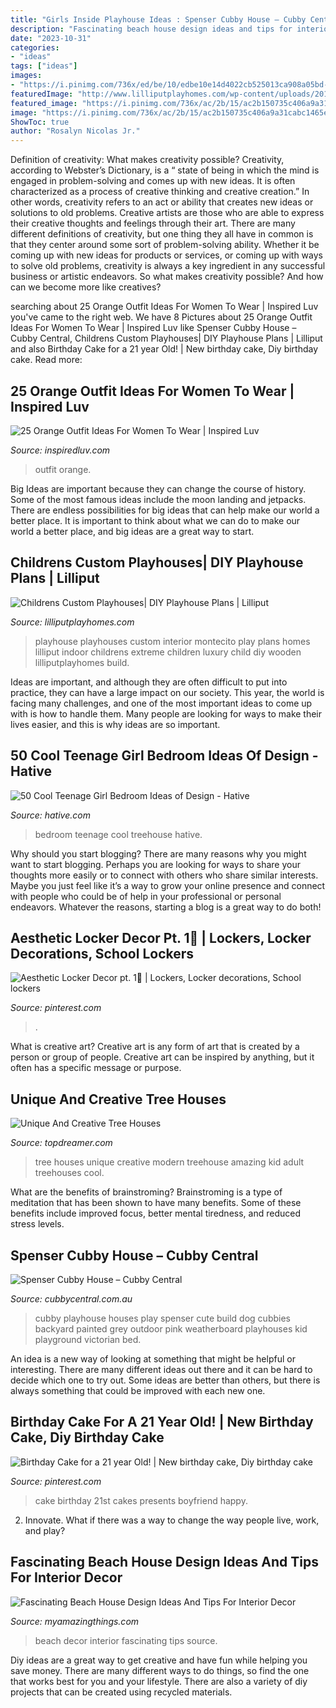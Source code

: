 ```yaml
---
title: "Girls Inside Playhouse Ideas : Spenser Cubby House – Cubby Central"
description: "Fascinating beach house design ideas and tips for interior decor"
date: "2023-10-31"
categories:
- "ideas"
tags: ["ideas"]
images:
- "https://i.pinimg.com/736x/ed/be/10/edbe10e14d4022cb525013ca908a05bd--st-party-cake-party.jpg"
featuredImage: "http://www.lilliputplayhomes.com/wp-content/uploads/2014/05/8-Montecito-CA2-e1401223870693.jpg"
featured_image: "https://i.pinimg.com/736x/ac/2b/15/ac2b150735c406a9a31cabc1465e8d95.jpg"
image: "https://i.pinimg.com/736x/ac/2b/15/ac2b150735c406a9a31cabc1465e8d95.jpg"
ShowToc: true
author: "Rosalyn Nicolas Jr."
---
```



Definition of creativity: What makes creativity possible?
Creativity, according to Webster’s Dictionary, is a “ state of being in which the mind is engaged in problem-solving and comes up with new ideas. It is often characterized as a process of creative thinking and creative creation.” In other words, creativity refers to an act or ability that creates new ideas or solutions to old problems. Creative artists are those who are able to express their creative thoughts and feelings through their art.
There are many different definitions of creativity, but one thing they all have in common is that they center around some sort of problem-solving ability. Whether it be coming up with new ideas for products or services, or coming up with ways to solve old problems, creativity is always a key ingredient in any successful business or artistic endeavors. So what makes creativity possible? And how can we become more like creatives?

	

		
searching about 25 Orange Outfit Ideas For Women To Wear | Inspired Luv you've came to the right web. We have 8 Pictures about 25 Orange Outfit Ideas For Women To Wear | Inspired Luv like Spenser Cubby House – Cubby Central, Childrens Custom Playhouses| DIY Playhouse Plans | Lilliput and also Birthday Cake for a 21 year Old! | New birthday cake, Diy birthday cake. Read more:
		
    
## 25 Orange Outfit Ideas For Women To Wear | Inspired Luv

<img loading=lazy src="http://www.inspiredluv.com/wp-content/uploads/2016/09/22-Orange-outfit-ideas-For-Women.jpg" onerror="this.onerror=null;this.src='https://tse2.mm.bing.net/th?id=OIP.lZ-nJheS1zGNOXrMlczjfAHaKQ&amp;pid=15.1';" alt="25 Orange Outfit Ideas For Women To Wear | Inspired Luv">

_Source: inspiredluv.com_

>outfit orange. 

	

Big Ideas are important because they can change the course of history. Some of the most famous ideas include the moon landing and jetpacks. There are endless possibilities for big ideas that can help make our world a better place. It is important to think about what we can do to make our world a better place, and big ideas are a great way to start.

    
## Childrens Custom Playhouses| DIY Playhouse Plans | Lilliput

<img loading=lazy src="http://www.lilliputplayhomes.com/wp-content/uploads/2014/05/8-Montecito-CA2-e1401223870693.jpg" onerror="this.onerror=null;this.src='https://tse3.mm.bing.net/th?id=OIP.u2WK3ypQY5OkiTm-2bgrhAHaJ3&amp;pid=15.1';" alt="Childrens Custom Playhouses| DIY Playhouse Plans | Lilliput">

_Source: lilliputplayhomes.com_

>playhouse playhouses custom interior montecito play plans homes lilliput indoor childrens extreme children luxury child diy wooden lilliputplayhomes build. 

	

Ideas are important, and although they are often difficult to put into practice, they can have a large impact on our society. This year, the world is facing many challenges, and one of the most important ideas to come up with is how to handle them. Many people are looking for ways to make their lives easier, and this is why ideas are so important.

    
## 50 Cool Teenage Girl Bedroom Ideas Of Design - Hative

<img loading=lazy src="https://hative.com/wp-content/uploads/2013/07/teenage-girl-treehouse-bedroom-2814.jpg" onerror="this.onerror=null;this.src='https://tse1.mm.bing.net/th?id=OIP.QY77hkkyfX2c9RyM3wnaNAHaLH&amp;pid=15.1';" alt="50 Cool Teenage Girl Bedroom Ideas of Design - Hative">

_Source: hative.com_

>bedroom teenage cool treehouse hative. 

	

Why should you start blogging?
There are many reasons why you might want to start blogging. Perhaps you are looking for ways to share your thoughts more easily or to connect with others who share similar interests. Maybe you just feel like it’s a way to grow your online presence and connect with people who could be of help in your professional or personal endeavors. Whatever the reasons, starting a blog is a great way to do both!

    
## Aesthetic Locker Decor Pt. 1🌊 | Lockers, Locker Decorations, School Lockers

<img loading=lazy src="https://i.pinimg.com/736x/ac/2b/15/ac2b150735c406a9a31cabc1465e8d95.jpg" onerror="this.onerror=null;this.src='https://tse3.mm.bing.net/th?id=OIP.VhD1FhdyM7GG4TJrQ0pI4QHaJ3&amp;pid=15.1';" alt="Aesthetic Locker Decor pt. 1🌊 | Lockers, Locker decorations, School lockers">

_Source: pinterest.com_

>. 

	

What is creative art?
Creative art is any form of art that is created by a person or group of people. Creative art can be inspired by anything, but it often has a specific message or purpose.

    
## Unique And Creative Tree Houses

<img loading=lazy src="http://www.topdreamer.com/wp-content/uploads/2013/09/beautiful-tree-house-41.jpg" onerror="this.onerror=null;this.src='https://tse1.mm.bing.net/th?id=OIP.5LGEvuD1I6diDbSP1O7CyQHaJ-&amp;pid=15.1';" alt="Unique And Creative Tree Houses">

_Source: topdreamer.com_

>tree houses unique creative modern treehouse amazing kid adult treehouses cool. 

	

What are the benefits of brainstroming?
Brainstroming is a type of meditation that has been shown to have many benefits. Some of these benefits include improved focus, better mental tiredness, and reduced stress levels.

    
## Spenser Cubby House – Cubby Central

<img loading=lazy src="https://www.cubbycentral.com.au/wp-content/uploads/2015/06/Painted-Spenser-2.jpg" onerror="this.onerror=null;this.src='https://tse3.mm.bing.net/th?id=OIP.G6Lk4dW6Regdsar40tmDjwHaLH&amp;pid=15.1';" alt="Spenser Cubby House – Cubby Central">

_Source: cubbycentral.com.au_

>cubby playhouse houses play spenser cute build dog cubbies backyard painted grey outdoor pink weatherboard playhouses kid playground victorian bed. 

	

An idea is a new way of looking at something that might be helpful or interesting. There are many different ideas out there and it can be hard to decide which one to try out. Some ideas are better than others, but there is always something that could be improved with each new one.

    
## Birthday Cake For A 21 Year Old! | New Birthday Cake, Diy Birthday Cake

<img loading=lazy src="https://i.pinimg.com/736x/ed/be/10/edbe10e14d4022cb525013ca908a05bd--st-party-cake-party.jpg" onerror="this.onerror=null;this.src='https://tse4.mm.bing.net/th?id=OIP.bL7RKAkeTYQjOmd_E3pZWADYEg&amp;pid=15.1';" alt="Birthday Cake for a 21 year Old! | New birthday cake, Diy birthday cake">

_Source: pinterest.com_

>cake birthday 21st cakes presents boyfriend happy. 

	

2. Innovate. What if there was a way to change the way people live, work, and play?

    
## Fascinating Beach House Design Ideas And Tips For Interior Decor

<img loading=lazy src="http://myamazingthings.com/wp-content/uploads/2017/08/beach-style-design-4.jpg" onerror="this.onerror=null;this.src='https://tse2.mm.bing.net/th?id=OIP.MwQsuWTa0sY_sq3dbfkLbwHaLH&amp;pid=15.1';" alt="Fascinating Beach House Design Ideas And Tips For Interior Decor">

_Source: myamazingthings.com_

>beach decor interior fascinating tips source. 

	

Diy ideas are a great way to get creative and have fun while helping you save money. There are many different ways to do things, so find the one that works best for you and your lifestyle. There are also a variety of diy projects that can be created using recycled materials.

